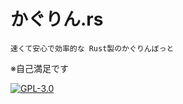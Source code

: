 # かぐりん.rs

    速くて安心で効率的な Rust製のかぐりんぼっと

※自己満足です

[![GPL-3.0](https://img.shields.io/github/license/Rinrin0413/kagurin-rs?color=%23BD0102&style=for-the-badge)](./LICENSE.md)